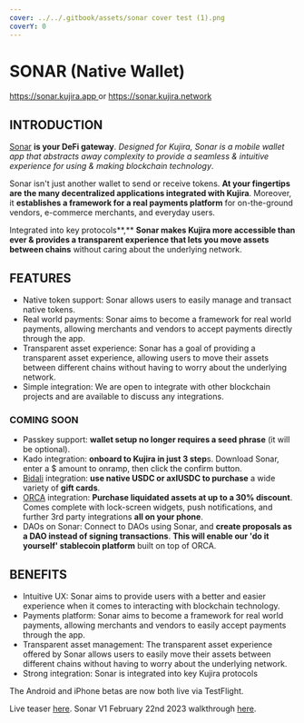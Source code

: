 ```yaml
---
cover: ../../.gitbook/assets/sonar cover test (1).png
coverY: 0
---
```


# SONAR (Native Wallet)

[https://sonar.kujira.app ](https://sonar.kujira.app)or [https://sonar.kujira.network ](https://sonar.kujira.network)

## INTRODUCTION

[Sonar](https://mobile.twitter.com/SonarWallet) **is your DeFi gateway**. _Designed for Kujira, Sonar is a mobile wallet app that abstracts away complexity to provide a seamless & intuitive experience for using & making blockchain technology_.

Sonar isn't just another wallet to send or receive tokens. **At your fingertips are the many decentralized applications integrated with Kujira**. Moreover, it **establishes a framework for a real payments platform** for on-the-ground vendors, e-commerce merchants, and everyday users.

Integrated into key protocols**,** **Sonar makes Kujira more accessible than ever & provides a transparent experience that lets you move assets between chains** without caring about the underlying network.

## FEATURES

* Native token support: Sonar allows users to easily manage and transact native tokens.
* Real world payments: Sonar aims to become a framework for real world payments, allowing merchants and vendors to accept payments directly through the app.
* Transparent asset experience: Sonar has a goal of providing a transparent asset experience, allowing users to move their assets between different chains without having to worry about the underlying network.
* Simple integration: We are open to integrate with other blockchain projects and are available to discuss any integrations.

### COMING SOON

* Passkey support: **wallet setup no longer requires a seed phrase** (it will be optional).
* Kado integration: **onboard to Kujira in just 3 step**s. Download Sonar, enter a $ amount to onramp, then click the confirm button.
* [Bidali](https://twitter.com/bidalihq) integration: **use native USDC or axlUSDC to purchase** a wide variety of **gift cards**.
* [ORCA](../orca/) integration: **Purchase liquidated assets at up to a 30% discount**. Comes complete with lock-screen widgets, push notifications, and further 3rd party integrations **all on your phone**.
* DAOs on Sonar: Connect to DAOs using Sonar, and **create proposals as a DAO instead of signing transactions**. **This will enable our 'do it yourself' stablecoin platform** built on top of ORCA.

## BENEFITS

* Intuitive UX: Sonar aims to provide users with a better and easier experience when it comes to interacting with blockchain technology.
* Payments platform: Sonar aims to become a framework for real world payments, allowing merchants and vendors to easily accept payments through the app.
* Transparent asset management: The transparent asset experience offered by Sonar allows users to easily move their assets between different chains without having to worry about the underlying network.
* Strong integration: Sonar is integrated into key Kujira protocols

The Android and iPhone betas are now both live via TestFlight.&#x20;

Live teaser [here](https://twitter.com/TeamKujira/status/1585000267279667200?s=20\&t=GqHj5hDbRL2vrkfxkC34pA). Sonar V1 February 22nd 2023 walkthrough [here](https://twitter.com/TeamKujira/status/1628490478713798656?s=20).
